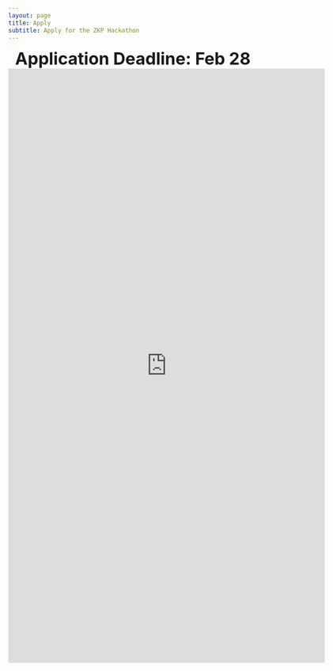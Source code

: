 ```yaml
---
layout: page
title: Apply
subtitle: Apply for the ZKP Hackathon
---
```



<center>
<b style="font-size:34px;">Application Deadline: Feb 28</b><br>
<iframe src="https://docs.google.com/forms/d/e/1FAIpQLSdfnFGFfkLkwjG1IyoWqVrAqNpfBOxOmkxKdx9ygM-ro7c0bw/viewform?usp=sf_link" width="640" height="1200" frameborder="0" marginheight="0" marginwidth="0">Loading…</iframe>
</center>
